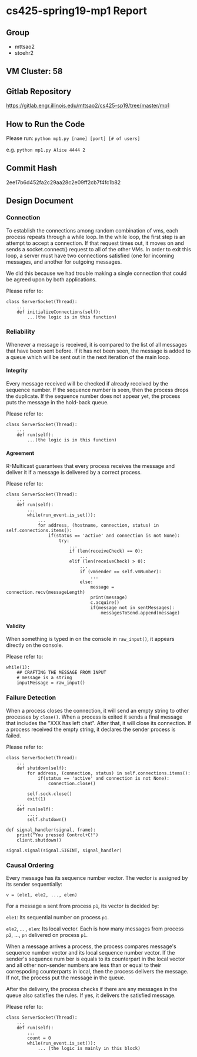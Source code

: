 # cs425-spring19-mp1 Report

## Group

- mttsao2
- stoehr2 

## VM Cluster: 58

## Gitlab Repository

https://gitlab.engr.illinois.edu/mttsao2/cs425-sp19/tree/master/mp1

## How to Run the Code

Please run: `python mp1.py [name] [port] [# of users]`

e.g. `python mp1.py Alice 4444 2`

## Commit Hash

2ee17b6d452fa2c29aa28c2e09ff2cb7f4fc1b82

## Design Document

### Connection

To establish the connections among random combination of vms, each process repeats through a while loop. In the while loop, the first step is an attempt to accept a connection. If that request times out, it moves on and sends a socket.connect() request to all of the other VMs. In order to exit this loop, a server must have two connections satisfied (one for incoming messages, and another for outgoing messages. 

We did this because we had trouble making a single connection that could be agreed upon by both applications. 

Please refer to:

```
class ServerSocket(Thread):
    ...
    def initializeConnections(self):
        ...(the logic is in this function)
```

### Reliability

Whenever a message is received, it is compared to the list of all messages that have been sent before. If it has not been seen, the message is added to a queue which will be sent out in the next iteration of the main loop.

#### Integrity

Every message received will be checked if already received by the sequence number. If the sequence number is seen, then the process drops the duplicate. If the sequence number does not appear yet, the process puts the message in the hold-back queue.

Please refer to:

```
class ServerSocket(Thread):
    ...
    def run(self):
        ...(the logic is in this function)       
```

#### Agreement

R-Multicast guarantees that every process receives the message and deliver it if a message is delivered by a correct process.

Please refer to:

```
class ServerSocket(Thread):
    ... 
    def run(self):
        ...
        while(run_event.is_set()):
            ...
            for address, (hostname, connection, status) in self.connections.items():
                if(status == 'active' and connection is not None):
                    try:
                        ...
                        if (len(receiveCheck) == 0):
                            ...
                        elif (len(receiveCheck) > 0):
                            ...
                            if (vmSender == self.vmNumber):
                                ...
                            else:
                                message = connection.recv(messageLength)
                                print(message)
                                c.acquire()
                                if(message not in sentMessages):
                                    messagesToSend.append(message)
```

#### Validity

When something is typed in on the console in `raw_input()`, it appears directly on the console. 

Please refer to:

```
while(1):
    ## CRAFTING THE MESSAGE FROM INPUT
    # message is a string
    inputMessage = raw_input()
```

### Failure Detection

When a process closes the connection, it will send an empty string to other processes by `close()`. When a process is exited it sends a final message that includes the "XXX has left chat". After that, it will close its connection. If a process received the empty string, it declares the sender process is failed.

Please refer to:

```
class ServerSocket(Thread):
    ...
    def shutdown(self):
        for address, (connection, status) in self.connections.items():
            if(status == 'active' and connection is not None):
                connection.close()

        self.sock.close()
        exit(1)
    ...
    def run(self):
        ....
        self.shutdown()
```

```
def signal_handler(signal, frame):
    print("You pressed Control+C!")
    client.shutdown()
```

```
signal.signal(signal.SIGINT, signal_handler)
```

### Causal Ordering

Every message has its sequence number vector. The vector is assigned by its sender sequentially:

`v = (ele1, ele2, ..., elen)`

For a message `m` sent from process `p1`, its vector is decided by:

`ele1`: Its sequential number on process `p1`.

`ele2`, ... , `elen`: Its local vector. Each is how many messages from process `p2`, ..., `pn` delivered on process `p1`.

When a message arrives a process, the process compares message's sequence number vector and its local sequence number vector. If the sender's sequence num ber is equals to its counterpart in the local vector and all other non-sender numbers are less than or equal to their correspoding counterparts in local, then the process delivers the message. If not, the process put the message in the queue.

After the delivery, the process checks if there are any messages in the queue also satisfies the rules. If yes, it delivers the satisfied message. 

Please refer to:

```
class ServerSocket(Thread):
    ...
    def run(self):
        ...
        count = 0
        while(run_event.is_set()):
            ... (the logic is mainly in this block)
```
